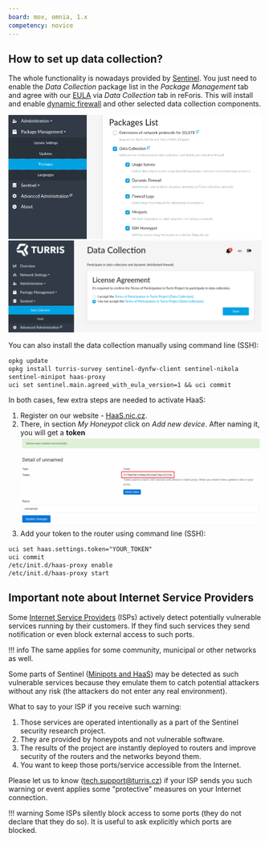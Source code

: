 ```yaml
---
board: mox, omnia, 1.x
competency: novice
---
```

## How to set up data collection?

The whole functionality is nowadays provided by [Sentinel](../apps/sentinel.md).
You just need to enable the _Data Collection_ package list in the
_Package Management_ tab and agree with our
[EULA](https://gitlab.nic.cz/turris/sentinel/eula/-/blob/master/eulas/1.txt)
via _Data Collection_ tab in reForis. This will install and enable
[dynamic firewall](dynfw/collect-dynfw.md) and other selected data collection
components.

![Package Sentinel](setup-packages.png)
![EULA](eula.png)

You can also install the data collection manually using command line (SSH):
```
opkg update
opkg install turris-survey sentinel-dynfw-client sentinel-nikola sentinel-minipot haas-proxy
uci set sentinel.main.agreed_with_eula_version=1 && uci commit
```

In both cases, few extra steps are needed to activate HaaS:

1. Register on our website - [HaaS.nic.cz](https://haas.nic.cz).
2. There, in section _My Honeypot_ click on _Add new device_. After
naming it, you will get a **token**
![HaaS Device](haas-device.png)
3. Add your token to the router using command line (SSH):
```
uci set haas.settings.token="YOUR_TOKEN"
uci commit
/etc/init.d/haas-proxy enable
/etc/init.d/haas-proxy start
```
## Important note about Internet Service Providers

Some [Internet Service Providers](https://en.wikipedia.org/wiki/Internet_service_provider)
(ISPs) actively detect potentially vulnerable services running by their
customers. If they find such services they send notification or even block
external access to such ports.

!!! info
    The same applies for some community, municipal or other networks as well.

Some parts of Sentinel ([Minipots and HaaS](collect.md)) may be detected as
such vulnerable services because they emulate them to catch potential
attackers without any risk (the attackers do not enter any real environment).

What to say to your ISP if you receive such warning:

1. Those services are operated intentionally as a part of the Sentinel security
   research project.
2. They are provided by honeypots and not vulnerable software.
3. The results of the project are instantly deployed to routers and improve
   security of the routers and the networks beyond them.
4. You want to keep those ports/service accessible from the Internet.

Please let us to know ([tech.support@turris.cz](mailto:tech.support@turris.cz))
if your ISP sends you such warning or event applies some "protective" measures
on your Internet connection.

!!! warning
    Some ISPs silently block access to some ports (they do not declare that
    they do so). It is useful to ask explicitly which ports are blocked.
